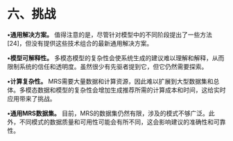 # 六、挑战
**•通用解决方案。** 值得注意的是，尽管针对模型中的不同阶段提出了一些方法[24]，但没有提供这些技术组合的最新通用解决方案。

**•模型可解释性。** 多模态模型的复杂性会使系统生成的建议难以理解和解释，从而限制系统的信任和透明度。虽然很少有先驱者提到它，但它仍然需要探索。

**•计算复杂性。** MRS需要大量数据和计算资源，因此难以扩展到大型数据集和总体。多模态数据和模型的复杂性会增加生成推荐所需的计算成本和时间，这给实时应用带来了挑战。

**•通用MRS数据集。** 目前，MRS的数据集仍然有限，涉及的模式不够广泛。此外，不同模式的数据质量和可用性可能会有所不同，这会影响建议的准确性和可靠性。





